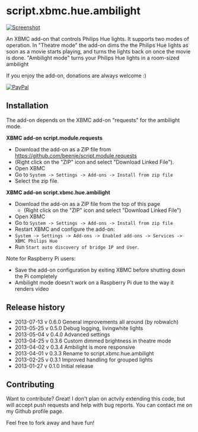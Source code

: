 script.xbmc.hue.ambilight
=========================

[![Screenshot](http://meethue.files.wordpress.com/2013/07/youtube.png?w=400)](http://www.youtube.com/watch?v=YGM5rwJBh4o)

An XBMC add-on that controls Philips Hue lights. It supports two modes of operation. In "Theatre mode" the add-on dims the the Philips Hue lights as soon as a movie starts playing, and turns the lights back on once the movie is done. "Ambilight mode" turns your Philips Hue lights in a room-sized ambilight

If you enjoy the add-on, donations are always welcome :)

[![PayPal]( https://www.paypalobjects.com/en_US/i/btn/btn_donate_LG.gif)](https://www.paypal.com/cgi-bin/webscr?cmd=_donations&business=48ZKAZK6QHNGJ&lc=NL&item_name=script%2exbmc%2ehue&currency_code=EUR)

Installation
------------

The add-on depends on the XBMC add-on "requests" for the ambilight mode.

**XBMC add-on script.module.requests**

 - Download the add-on as a ZIP file from https://github.com/beenje/script.module.requests
  - (Right click on the "ZIP" icon and select "Download Linked File").
 - Open XBMC
 - Go to `System -> Settings -> Add-ons -> Install from zip file`
 - Select the zip file.

**XBMC add-on script.xbmc.hue.ambilight**

 - Download the add-on as a ZIP file from the top of this page
   - (Right click on the "ZIP" icon and select "Download Linked File")
 - Open XBMC
 - Go to `System -> Settings -> Add-ons -> Install from zip file`
 -  Restart XBMC and configure the add-on:
   - `System -> Settings -> Add-ons -> Enabled add-ons -> Services -> XBMC Philips Hue`
   - Run `Start auto discovery of bridge IP and User`.

Note for Raspberry Pi users:

 - Save the add-on configuration by exiting XBMC before shutting down the Pi completely
 - Ambilight mode doesn't work on a Raspberry Pi due to the way it renders video

Release history
---------------
  * 2013-07-13 v 0.6.0 General improvements all around (by robwalch)
  * 2013-05-25 v 0.5.0 Debug logging, livingwhite lights
  * 2013-05-04 v 0.4.0 Advanced settings
  * 2013-04-25 v 0.3.6 Custom dimmed brightness in theatre mode
  * 2013-04-02 v 0.3.4 Ambilight is more responsive
  * 2013-04-01 v 0.3.3 Rename to script.xbmc.hue.ambilight
  * 2013-02-25 v 0.3.1 Improved handling for grouped lights
  * 2013-01-27 v 0.1.0 Initial release

Contributing
------------

Want to contribute? Great! I don't plan on actvily extending this code, but will accept push requests and help with bug reports. You can contact me on my Github profile page.

Feel free to fork away and have fun!
